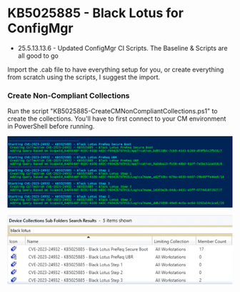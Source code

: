 # KB5025885  - Black Lotus for ConfigMgr

- 25.5.13.13.6 - Updated ConfigMgr CI Scripts.  The Baseline & Scripts are all good to go

Import the .cab file to have everything setup for you, or create everything from scratch using the scripts, I suggest the import.

### Create Non-Compliant Collections

Run the script "KB5025885-CreateCMNonCompliantCollections.ps1" to create the collections.  You'll have to first connect to your CM environment in PowerShell before running.

![ConfigMgrNonCompliantCollectionCreation](media/ConfigMgrNonCompliantCollectionCreation-01.png)

![ConfigMgrNonCompliantCollectionCreation](media/ConfigMgrNonCompliantCollectionCreation-02.png)